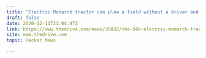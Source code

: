 ```yaml
---
title: "Electric Monarch tractor can plow a field without a driver and run for ten hours"
draft: false
date: 2020-12-11T21:04:47Z
link: https://www.thedrive.com/news/38032/the-50k-electric-monarch-tractor-can-plow-a-field-without-you-and-run-for-10-hours?utm_medium=RSS&utm_source=hune
site: www.thedrive.com
topic: Hacker News  

---
```

